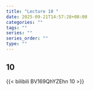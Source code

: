 ```yaml
---
title: "Lecture 10 "
date: 2025-09-21T14:57:28+08:00
categories: ""
tags: ""
series: ""
series_order: ""
type: ""
---
```


## 10 

{{< bilibili BV169QhYZEhn 10 >}}


